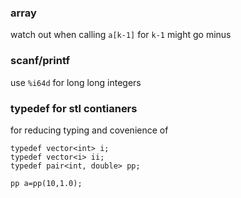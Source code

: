 ### array

watch out when calling `a[k-1]` for `k-1` might go minus

### scanf/printf

use `%i64d` for long long integers

### typedef for stl contianers

for reducing typing and covenience of 

```
typedef vector<int> i;
typedef vector<i> ii;
typedef pair<int, double> pp;

pp a=pp(10,1.0);
```



